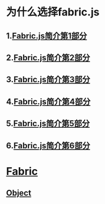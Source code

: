 # 为什么选择fabric.js
## 1.[Fabric.js简介第1部分](./src/whyFabric/part1.md)
## 2.[Fabric.js简介第2部分](./src/whyFabric/part2.md)
## 3.[Fabric.js简介第3部分](./src/whyFabric/part3.md)
## 4.[Fabric.js简介第4部分](./src/whyFabric/part4.md)
## 5.[Fabric.js简介第5部分](./src/whyFabric/part5.md)
## 6.[Fabric.js简介第6部分](./src/whyFabric/part6.md)
# [Fabric](./src/fabric/index.md)
## [Object](./src/fabric/object/index.md)